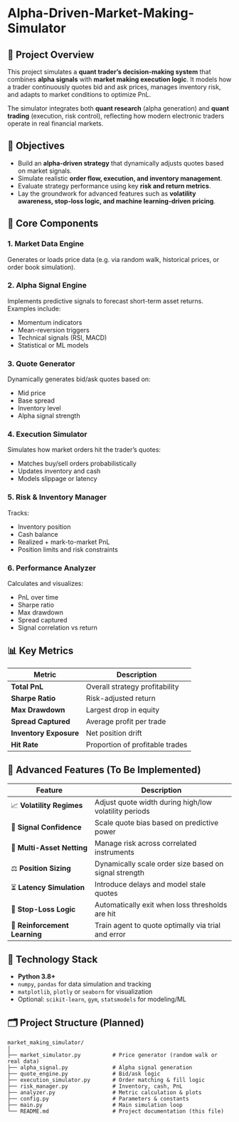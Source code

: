 # Alpha-Driven-Market-Making-Simulator

## 🧠 Project Overview

This project simulates a **quant trader’s decision-making system** that combines **alpha signals** with **market making execution logic**. It models how a trader continuously quotes bid and ask prices, manages inventory risk, and adapts to market conditions to optimize PnL.

The simulator integrates both **quant research** (alpha generation) and **quant trading** (execution, risk control), reflecting how modern electronic traders operate in real financial markets.


## 🎯 Objectives

- Build an **alpha-driven strategy** that dynamically adjusts quotes based on market signals.
- Simulate realistic **order flow, execution, and inventory management**.
- Evaluate strategy performance using key **risk and return metrics**.
- Lay the groundwork for advanced features such as **volatility awareness, stop-loss logic, and machine learning-driven pricing**.



## 🧱 Core Components

### 1. Market Data Engine
Generates or loads price data (e.g. via random walk, historical prices, or order book simulation).

### 2. Alpha Signal Engine
Implements predictive signals to forecast short-term asset returns. Examples include:
- Momentum indicators
- Mean-reversion triggers
- Technical signals (RSI, MACD)
- Statistical or ML models

### 3. Quote Generator
Dynamically generates bid/ask quotes based on:
- Mid price
- Base spread
- Inventory level
- Alpha signal strength

### 4. Execution Simulator
Simulates how market orders hit the trader’s quotes:
- Matches buy/sell orders probabilistically
- Updates inventory and cash
- Models slippage or latency

### 5. Risk & Inventory Manager
Tracks:
- Inventory position
- Cash balance
- Realized + mark-to-market PnL
- Position limits and risk constraints

### 6. Performance Analyzer
Calculates and visualizes:
- PnL over time
- Sharpe ratio
- Max drawdown
- Spread captured
- Signal correlation vs return



## 📊 Key Metrics

| Metric | Description |
|--------|-------------|
| **Total PnL** | Overall strategy profitability |
| **Sharpe Ratio** | Risk-adjusted return |
| **Max Drawdown** | Largest drop in equity |
| **Spread Captured** | Average profit per trade |
| **Inventory Exposure** | Net position drift |
| **Hit Rate** | Proportion of profitable trades |



## 🚀 Advanced Features (To Be Implemented)

| Feature | Description |
|---------|-------------|
| 📈 **Volatility Regimes** | Adjust quote width during high/low volatility periods |
| 🧮 **Signal Confidence** | Scale quote bias based on predictive power |
| 💼 **Multi-Asset Netting** | Manage risk across correlated instruments |
| ⚖️ **Position Sizing** | Dynamically scale order size based on signal strength |
| ⏳ **Latency Simulation** | Introduce delays and model stale quotes |
| 🎯 **Stop-Loss Logic** | Automatically exit when loss thresholds are hit |
| 🤖 **Reinforcement Learning** | Train agent to quote optimally via trial and error |



## 🔧 Technology Stack

- **Python 3.8+**
- `numpy`, `pandas` for data simulation and tracking
- `matplotlib`, `plotly` or `seaborn` for visualization
- Optional: `scikit-learn`, `gym`, `statsmodels` for modeling/ML



## 🗂️ Project Structure (Planned)

```
market_making_simulator/
│
├── market_simulator.py          # Price generator (random walk or real data)
├── alpha_signal.py              # Alpha signal generation
├── quote_engine.py              # Bid/ask logic
├── execution_simulator.py       # Order matching & fill logic
├── risk_manager.py              # Inventory, cash, PnL
├── analyzer.py                  # Metric calculation & plots
├── config.py                    # Parameters & constants
├── main.py                      # Main simulation loop
└── README.md                    # Project documentation (this file)
```
